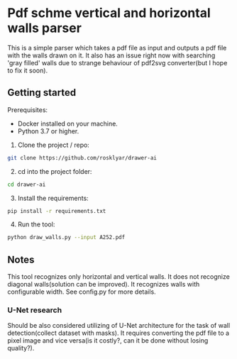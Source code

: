 # Pdf schme vertical and horizontal walls parser

This is a simple parser which takes a pdf file as input and outputs a pdf file with the walls drawn on it.
It also has an issue right now with searching 'gray filled' walls due to strange behaviour of pdf2svg converter(but I hope to fix it soon). 

## Getting started

Prerequisites:
- Docker installed on your machine.
- Python 3.7 or higher.

1. Clone the project / repo:
```bash
git clone https://github.com/rosklyar/drawer-ai
```

2. cd into the project folder:
```bash
cd drawer-ai
```

3. Install the requirements:
```bash
pip install -r requirements.txt
```

4. Run the tool:
```bash
python draw_walls.py --input A252.pdf
```

## Notes

This tool recognizes only horizontal and vertical walls. It does not recognize diagonal walls(solution can be improved).
It recognizes walls with configurable width. See config.py for more details.

### U-Net research
Should be also considered utilizing of U-Net architecture for the task of wall detection(collect dataset with masks).
It requires converting the pdf file to a pixel image and vice versa(is it costly?, can it be done without losing quality?).